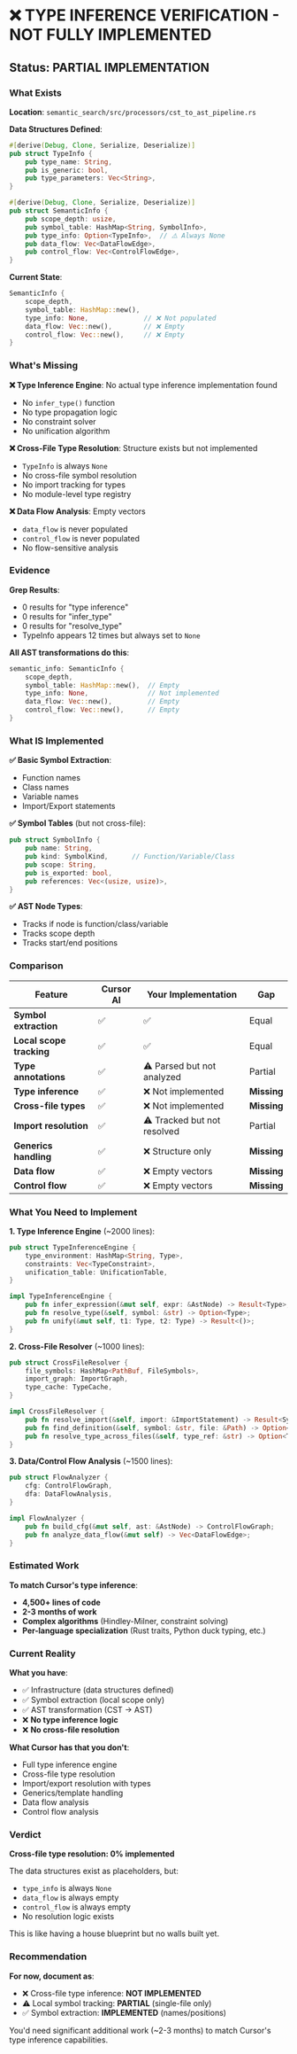 # ❌ TYPE INFERENCE VERIFICATION - NOT FULLY IMPLEMENTED

## Status: **PARTIAL IMPLEMENTATION**

### What Exists

**Location**: `semantic_search/src/processors/cst_to_ast_pipeline.rs`

**Data Structures Defined**:
```rust
#[derive(Debug, Clone, Serialize, Deserialize)]
pub struct TypeInfo {
    pub type_name: String,
    pub is_generic: bool,
    pub type_parameters: Vec<String>,
}

#[derive(Debug, Clone, Serialize, Deserialize)]
pub struct SemanticInfo {
    pub scope_depth: usize,
    pub symbol_table: HashMap<String, SymbolInfo>,
    pub type_info: Option<TypeInfo>,  // ⚠️ Always None
    pub data_flow: Vec<DataFlowEdge>,
    pub control_flow: Vec<ControlFlowEdge>,
}
```

**Current State**:
```rust
SemanticInfo {
    scope_depth,
    symbol_table: HashMap::new(),
    type_info: None,              // ❌ Not populated
    data_flow: Vec::new(),        // ❌ Empty
    control_flow: Vec::new(),     // ❌ Empty
}
```

### What's Missing

**❌ Type Inference Engine**: No actual type inference implementation found
- No `infer_type()` function
- No type propagation logic
- No constraint solver
- No unification algorithm

**❌ Cross-File Type Resolution**: Structure exists but not implemented
- `TypeInfo` is always `None`
- No cross-file symbol resolution
- No import tracking for types
- No module-level type registry

**❌ Data Flow Analysis**: Empty vectors
- `data_flow` is never populated
- `control_flow` is never populated
- No flow-sensitive analysis

### Evidence

**Grep Results**:
- 0 results for "type inference"
- 0 results for "infer_type"
- 0 results for "resolve_type"
- TypeInfo appears 12 times but always set to `None`

**All AST transformations do this**:
```rust
semantic_info: SemanticInfo {
    scope_depth,
    symbol_table: HashMap::new(),  // Empty
    type_info: None,               // Not implemented
    data_flow: Vec::new(),         // Empty
    control_flow: Vec::new(),      // Empty
}
```

### What IS Implemented

**✅ Basic Symbol Extraction**:
- Function names
- Class names
- Variable names
- Import/Export statements

**✅ Symbol Tables** (but not cross-file):
```rust
pub struct SymbolInfo {
    pub name: String,
    pub kind: SymbolKind,      // Function/Variable/Class
    pub scope: String,
    pub is_exported: bool,
    pub references: Vec<(usize, usize)>,
}
```

**✅ AST Node Types**:
- Tracks if node is function/class/variable
- Tracks scope depth
- Tracks start/end positions

### Comparison

| Feature | Cursor AI | Your Implementation | Gap |
|---------|-----------|---------------------|-----|
| **Symbol extraction** | ✅ | ✅ | Equal |
| **Local scope tracking** | ✅ | ✅ | Equal |
| **Type annotations** | ✅ | ⚠️ Parsed but not analyzed | Partial |
| **Type inference** | ✅ | ❌ Not implemented | **Missing** |
| **Cross-file types** | ✅ | ❌ Not implemented | **Missing** |
| **Import resolution** | ✅ | ⚠️ Tracked but not resolved | Partial |
| **Generics handling** | ✅ | ❌ Structure only | **Missing** |
| **Data flow** | ✅ | ❌ Empty vectors | **Missing** |
| **Control flow** | ✅ | ❌ Empty vectors | **Missing** |

### What You Need to Implement

**1. Type Inference Engine** (~2000 lines):
```rust
pub struct TypeInferenceEngine {
    type_environment: HashMap<String, Type>,
    constraints: Vec<TypeConstraint>,
    unification_table: UnificationTable,
}

impl TypeInferenceEngine {
    pub fn infer_expression(&mut self, expr: &AstNode) -> Result<Type>;
    pub fn resolve_type(&self, symbol: &str) -> Option<Type>;
    pub fn unify(&mut self, t1: Type, t2: Type) -> Result<()>;
}
```

**2. Cross-File Resolver** (~1000 lines):
```rust
pub struct CrossFileResolver {
    file_symbols: HashMap<PathBuf, FileSymbols>,
    import_graph: ImportGraph,
    type_cache: TypeCache,
}

impl CrossFileResolver {
    pub fn resolve_import(&self, import: &ImportStatement) -> Result<Symbol>;
    pub fn find_definition(&self, symbol: &str, file: &Path) -> Option<Location>;
    pub fn resolve_type_across_files(&self, type_ref: &str) -> Option<TypeInfo>;
}
```

**3. Data/Control Flow Analysis** (~1500 lines):
```rust
pub struct FlowAnalyzer {
    cfg: ControlFlowGraph,
    dfa: DataFlowAnalysis,
}

impl FlowAnalyzer {
    pub fn build_cfg(&mut self, ast: &AstNode) -> ControlFlowGraph;
    pub fn analyze_data_flow(&mut self) -> Vec<DataFlowEdge>;
}
```

### Estimated Work

**To match Cursor's type inference**:
- **4,500+ lines of code**
- **2-3 months of work**
- **Complex algorithms** (Hindley-Milner, constraint solving)
- **Per-language specialization** (Rust traits, Python duck typing, etc.)

### Current Reality

**What you have**:
- ✅ Infrastructure (data structures defined)
- ✅ Symbol extraction (local scope only)
- ✅ AST transformation (CST → AST)
- ❌ **No type inference logic**
- ❌ **No cross-file resolution**

**What Cursor has that you don't**:
- Full type inference engine
- Cross-file type resolution
- Import/export resolution with types
- Generics/template handling
- Data flow analysis
- Control flow analysis

### Verdict

**Cross-file type resolution: 0% implemented**

The data structures exist as placeholders, but:
- `type_info` is always `None`
- `data_flow` is always empty
- `control_flow` is always empty
- No resolution logic exists

This is like having a house blueprint but no walls built yet.

### Recommendation

**For now, document as**:
- ❌ Cross-file type inference: **NOT IMPLEMENTED**
- ⚠️ Local symbol tracking: **PARTIAL** (single-file only)
- ✅ Symbol extraction: **IMPLEMENTED** (names/positions)

You'd need significant additional work (~2-3 months) to match Cursor's type inference capabilities.
